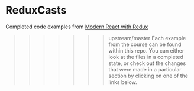 # ReduxCasts

Completed code examples from [Modern React with Redux](https://udemy.com/react-redux)

>>>>>>> upstream/master
Each example from the course can be found within this repo. You can either look at the files in a completed state, or check out the changes that were made in a particular section by clicking on one of the links below.
